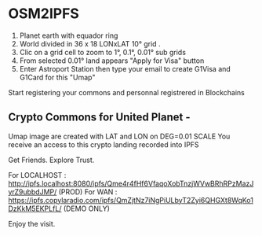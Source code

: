# OSM2IPFS

1. Planet earth with equador ring
2. World divided in 36 x 18 LONxLAT 10° grid .
3. Clic on a grid cell to zoom to 1°, 0.1°, 0.01° sub grids
4. From selected 0.01° land appears "Apply for Visa" button
5. Enter Astroport Station then type your email to create G1Visa and G1Card for this "Umap"


Start registering your commons and personnal registrered in Blockchains

## Crypto Commons for United Planet -

Umap image are created with LAT and LON on DEG=0.01 SCALE
You receive an access to this crypto landing recorded into IPFS

Get Friends.
Explore Trust.

For LOCALHOST : http://ipfs.localhost:8080/ipfs/Qme4r4fHf6VfaqoXobTnzjWVwBRhRPzMazJyrZ9ubbdJMP/ (PROD)
For WAN : https://ipfs.copylaradio.com/ipfs/QmZjtNz7iNgPiULbyT2Zyi6QHGXt8WqKo1DzKkM5EKPLfL/ (DEMO ONLY)


Enjoy the visit.
